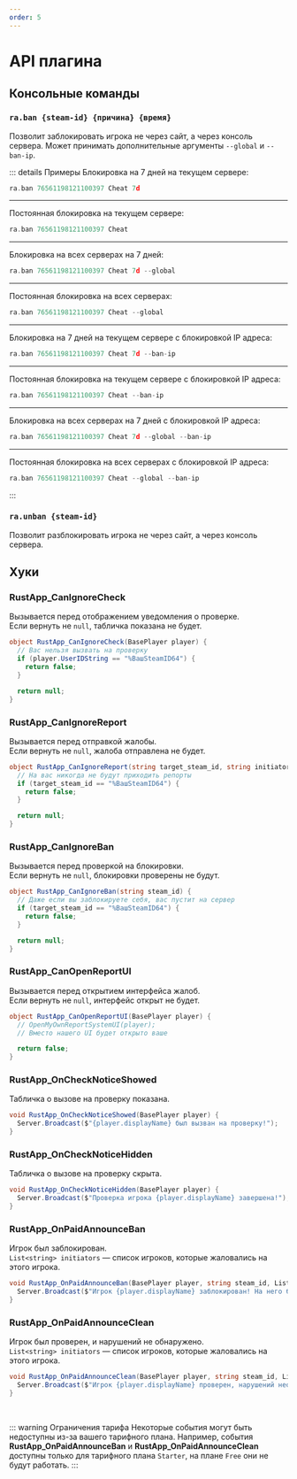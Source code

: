 ```yaml
---
order: 5
---
```


# API плагина

## Консольные команды

### `ra.ban {steam-id} {причина} {время}`
Позволит заблокировать игрока не через сайт, а через консоль сервера. Может принимать дополнительные аргументы `--global` и `--ban-ip`.

::: details Примеры
Блокировка на 7 дней на текущем сервере:
``` c
ra.ban 76561198121100397 Cheat 7d
```
---
Постоянная блокировка на текущем сервере:
``` c
ra.ban 76561198121100397 Cheat
```
---
Блокировка на всех серверах на 7 дней:
``` c
ra.ban 76561198121100397 Cheat 7d --global
```
---
Постоянная блокировка на всех серверах:
``` c
ra.ban 76561198121100397 Cheat --global
```
---
Блокировка на 7 дней на текущем сервере с блокировкой IP адреса:
``` c
ra.ban 76561198121100397 Cheat 7d --ban-ip
```
---
Постоянная блокировка на текущем сервере с блокировкой IP адреса:
``` c
ra.ban 76561198121100397 Cheat --ban-ip
```
---
Блокировка на всех серверах на 7 дней с блокировкой IP адреса:
``` c
ra.ban 76561198121100397 Cheat 7d --global --ban-ip
```
---
Постоянная блокировка на всех серверах с блокировкой IP адреса:
``` c
ra.ban 76561198121100397 Cheat --global --ban-ip
```
:::

### `ra.unban {steam-id}`
Позволит разблокировать игрока не через сайт, а через консоль сервера.

## Хуки

### RustApp_CanIgnoreCheck
Вызывается перед отображением уведомления о проверке.\
Если вернуть не `null`, табличка показана не будет.
```csharp
object RustApp_CanIgnoreCheck(BasePlayer player) {
  // Вас нельзя вызвать на проверку
  if (player.UserIDString == "%ВашSteamID64") {
    return false;
  }

  return null;
}
```
### RustApp_CanIgnoreReport
Вызывается перед отправкой жалобы.\
Если вернуть не `null`, жалоба отправлена не будет.
```c#
object RustApp_CanIgnoreReport(string target_steam_id, string initiator_steam_id) {
  // На вас никогда не будут приходить репорты
  if (target_steam_id == "%ВашSteamID64") {
    return false;
  }

  return null;
}
```
### RustApp_CanIgnoreBan
Вызывается перед проверкой на блокировки.\
Если вернуть не `null`, блокировки проверены не будут.
```c#
object RustApp_CanIgnoreBan(string steam_id) {
  // Даже если вы заблокируете себя, вас пустит на сервер
  if (target_steam_id == "%ВашSteamID64") {
    return false;
  }

  return null;
}
```
### RustApp_CanOpenReportUI
Вызывается перед открытием интерфейса жалоб.\
Если вернуть не `null`, интерфейс открыт не будет.
```c#
object RustApp_CanOpenReportUI(BasePlayer player) {
  // OpenMyOwnReportSystemUI(player);
  // Вместо нашего UI будет открыто ваше

  return false;
}
```

### RustApp_OnCheckNoticeShowed
Табличка о вызове на проверку показана.
```c#
void RustApp_OnCheckNoticeShowed(BasePlayer player) {
  Server.Broadcast($"{player.displayName} был вызван на проверку!");
}
```
### RustApp_OnCheckNoticeHidden
Табличка о вызове на проверку скрыта.
```c#
void RustApp_OnCheckNoticeHidden(BasePlayer player) {
  Server.Broadcast($"Проверка игрока {player.displayName} завершена!");
}
```
### RustApp_OnPaidAnnounceBan
Игрок был заблокирован.\
`List<string> initiators` — список игроков, которые жаловались на этого игрока.
```c#
void RustApp_OnPaidAnnounceBan(BasePlayer player, string steam_id, List<string> initiators) {
  Server.Broadcast($"Игрок {player.displayName} заблокирован! На него было {initiators.Count} жалоб!");
}
```
### RustApp_OnPaidAnnounceClean
Игрок был проверен, и нарушений не обнаружено.\
`List<string> initiators` — список игроков, которые жаловались на этого игрока.
```c#
void RustApp_OnPaidAnnounceClean(BasePlayer player, string steam_id, List<string> initiators) {
  Server.Broadcast($"Игрок {player.displayName} проверен, нарушений необнаружено! На него было {initiators.Count} жалоб!");
}
```

<br>

::: warning Ограничения тарифа
Некоторые события могут быть недоступны из-за вашего тарифного плана. Например, события **RustApp_OnPaidAnnounceBan** и **RustApp_OnPaidAnnounceClean** доступны только для тарифного плана `Starter`, на плане `Free` они не будут работать.
:::